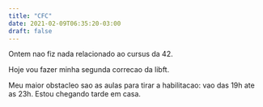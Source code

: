 ```yaml
---
title: "CFC"
date: 2021-02-09T06:35:20-03:00
draft: false
---
```


Ontem nao fiz nada relacionado ao cursus da 42.

Hoje vou fazer minha segunda correcao da libft.

Meu maior obstacleo sao as aulas para tirar a habilitacao: vao das 19h ate as 23h. Estou chegando tarde em casa.
